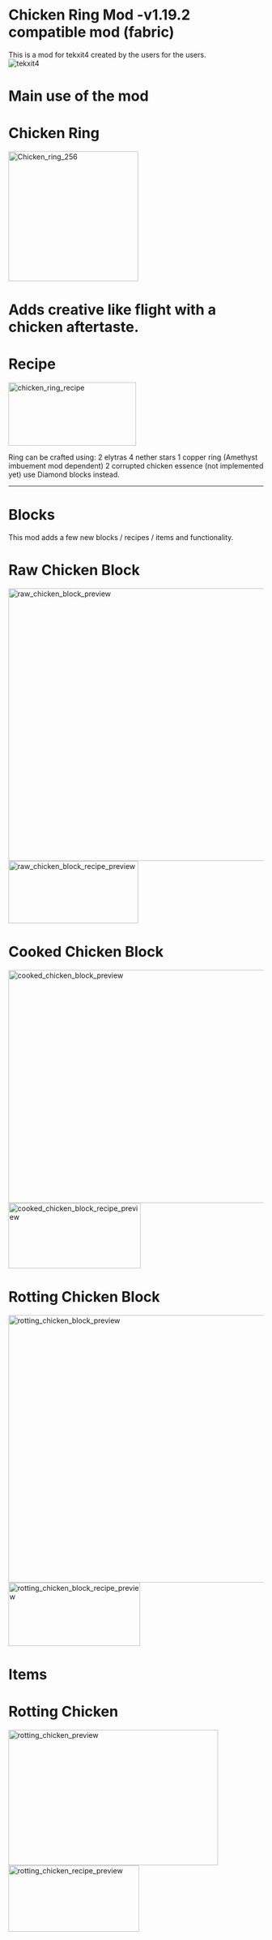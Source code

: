 # Chicken Ring Mod -v1.19.2 compatible mod (fabric)
This is a mod for tekxit4 created by the users for the users.  
![tekxit4](https://github.com/user-attachments/assets/85f0e94d-4cac-42b5-bb49-b3397b46130e)

# Main use of the mod

# Chicken Ring
<img width="256" height="256" alt="Chicken_ring_256" src="https://github.com/user-attachments/assets/88f36bb3-b593-4c2d-896c-3663e6b3d095" />

# Adds creative like flight with a chicken aftertaste.

# Recipe
<img width="252" height="125" alt="chicken_ring_recipe" src="https://github.com/user-attachments/assets/d67cf010-30c5-4da9-8856-529904931daf" />

Ring can be crafted using:
 2 elytras
 4 nether stars
 1 copper ring (Amethyst imbuement mod dependent)
 2 corrupted chicken essence (not implemented yet)  use Diamond blocks instead.

----------------------------------------------------------------------------------------------------------------------------------------------------

# Blocks 

This mod adds a few new blocks / recipes / items and functionality.

# Raw Chicken Block
<img width="745" height="537" alt="raw_chicken_block_preview" src="https://github.com/user-attachments/assets/ae6b5945-7ac1-441b-aee3-ee7c2b9ab6cd" />
<img width="256" height="123" alt="raw_chicken_block_recipe_preview" src="https://github.com/user-attachments/assets/fdc657e9-0cf6-4858-b4e6-8df07a7b6f0b" />


# Cooked Chicken Block
<img width="744" height="459" alt="cooked_chicken_block_preview" src="https://github.com/user-attachments/assets/c6a61988-2072-49b6-a25c-610bbbaf4cde" />
<img width="261" height="129" alt="cooked_chicken_block_recipe_preview" src="https://github.com/user-attachments/assets/7221b762-199e-485d-b549-b9754e51df8f" />

# Rotting Chicken Block
<img width="688" height="527" alt="rotting_chicken_block_preview" src="https://github.com/user-attachments/assets/b7d31f13-a327-4661-ab92-6276960dbdb1" />
<img width="260" height="125" alt="rotting_chicken_block_recipe_preview" src="https://github.com/user-attachments/assets/045c5b6a-9ea6-494a-a9d5-21afa101552f" />

# Items 

# Rotting Chicken
<img width="414" height="267" alt="rotting_chicken_preview" src="https://github.com/user-attachments/assets/c0566207-3f66-44f3-b1e9-bb0aedcf49d6" />
<img width="258" height="131" alt="rotting_chicken_recipe_preview" src="https://github.com/user-attachments/assets/ec5c551f-fe7e-4171-a184-33122ce55e30" />
